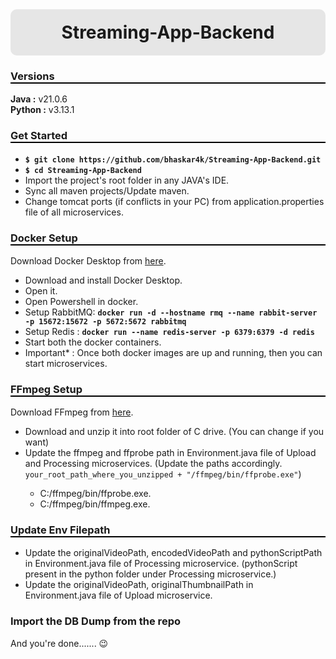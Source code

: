 <h1 style="text-align: center; margin: 0; background-color: #e6e6e6; border-radius: 10px; padding: 20px;">Streaming-App-Backend</h1>


<h3 style="border-bottom: 2px solid black;">Versions</h3>
<b>Java :</b> v21.0.6 <br>
<b>Python :</b> v3.13.1 <br>

<h3 style="border-bottom: 2px solid black;">Get Started</h3>
<ul>
    <li><code><b>$ git clone https://github.com/bhaskar4k/Streaming-App-Backend.git</b></code></li>
    <li><code><b>$ cd Streaming-App-Backend</b></code></li>
    <li>Import the project's root folder in any JAVA's IDE.</li>
    <li>Sync all maven projects/Update maven.</li>
    <li>Change tomcat ports (if conflicts in your PC) from application.properties file of all microservices.</li>
</ul>

<h3 style="border-bottom: 2px solid black;">Docker Setup</h3>
Download Docker Desktop from <a href="https://www.docker.com/products/docker-desktop/">here</a>.

<ul>
    <li>Download and install Docker Desktop.</li>
    <li>Open it.</li>
    <li>Open Powershell in docker.</li>
    <li>Setup RabbitMQ: <code><b>docker run -d --hostname rmq --name rabbit-server -p 15672:15672 -p 5672:5672 rabbitmq</b></code></li>
    <li>Setup Redis : <code><b>docker run --name redis-server -p 6379:6379 -d redis</b></code></li>
    <li>Start both the docker containers.</li>
    <li>Important* : Once both docker images are up and running, then you can start microservices.</li>
</ul>

<h3 style="border-bottom: 2px solid black;">FFmpeg Setup</h3>
Download FFmpeg from <a href="https://drive.google.com/file/d/1iUe5nacH7ZJNpK8MJrom2VPskTnurFOi/view?usp=sharing">here</a>.

<ul>
    <li>Download and unzip it into root folder of C drive. (You can change if you want)</li>
    <li>Update the ffmpeg and ffprobe path in Environment.java file of Upload and Processing microservices. (Update the paths accordingly. <code>your_root_path_where_you_unzipped + "/ffmpeg/bin/ffprobe.exe"</code>)</li>
    <ul>
        <li>C:/ffmpeg/bin/ffprobe.exe.</li>
        <li>C:/ffmpeg/bin/ffmpeg.exe.</li>
    </ul>
</ul>

<h3 style="border-bottom: 2px solid black;">Update Env Filepath</h3>
<ul>
    <li>Update the originalVideoPath, encodedVideoPath and pythonScriptPath in Environment.java file of Processing microservice. (pythonScript present in the python folder under Processing microservice.)</li>
    <li>Update the originalVideoPath, originalThumbnailPath in Environment.java file of Upload microservice.</li>
</ul>

<h3>Import the DB Dump from the repo</h3>

<p>And you're done....... 😉</p>
